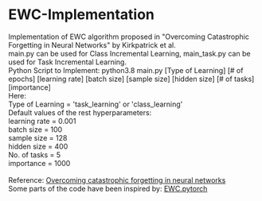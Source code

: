 # EWC-Implementation
Implementation of EWC algorithm proposed in "Overcoming Catastrophic Forgetting in Neural Networks" by Kirkpatrick et al.<br/>
main.py can be used for Class Incremental Learning, main_task.py can be used for Task Incremental Learning.<br/>
Python Script to Implement: python3.8 main.py [Type of Learning] [# of epochs] [learning rate] [batch size] [sample size] [hidden size] [# of tasks] [importance]<br/>
Here:<br/>
Type of Learning = 'task_learning' or 'class_learning'<br/>
Default values of the rest hyperparameters:<br/>
learning rate = 0.001<br/>
batch size = 100<br/>
sample size = 128<br/>
hidden size = 400<br/>
No. of tasks = 5<br/>
importance = 1000<br/>
<br/>
Reference: [Overcoming catastrophic forgetting in neural networks](https://arxiv.org/abs/1612.00796)<br/>
Some parts of the code have been inspired by: [EWC.pytorch](https://github.com/moskomule/ewc.pytorch#ewcpytorch)<br/>
